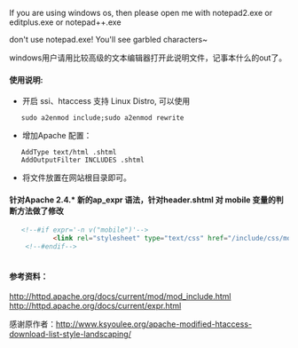 If you are using windows os, then please open me with notepad2.exe or editplus.exe or notepad++.exe    

don't use notepad.exe! You'll see garbled characters~    

windows用户请用比较高级的文本编辑器打开此说明文件，记事本什么的out了。

#### 使用说明:

* 开启 ssi、htaccess 支持
  Linux Distro, 可以使用
```shell
   sudo a2enmod include;sudo a2enmod rewrite
```
* 增加Apache  配置：
```shell
   AddType text/html .shtml
   AddOutputFilter INCLUDES .shtml
```
* 将文件放置在网站根目录即可。

#### 针对Apache 2.4.* 新的ap_expr 语法，针对header.shtml 对 mobile 变量的判断方法做了修改

```shtml
   <!--#if expr='-n v("mobile")'-->
           <link rel="stylesheet" type="text/css" href="/include/css/mobile.css" />
	<!--#endif-->
   
```
####  参考资料：

http://httpd.apache.org/docs/current/mod/mod_include.html
http://httpd.apache.org/docs/current/expr.html

感谢原作者：http://www.ksyoulee.org/apache-modified-htaccess-download-list-style-landscaping/
